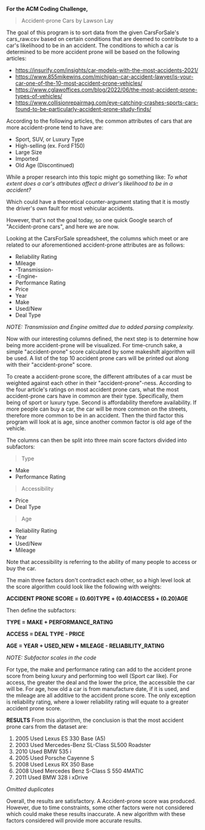 **For the ACM Coding Challenge,**

> Accident-prone Cars by Lawson Lay

The goal of this program is to sort data from the given CarsForSale's cars_raw.csv based on certain conditions that are deemed to contribute to a car's likelihood to be in an accident.
The conditions to which a car is determined to be more accident prone will be based on the following articles:
* https://insurify.com/insights/car-models-with-the-most-accidents-2021/
* https://www.855mikewins.com/michigan-car-accident-lawyer/is-your-car-one-of-the-10-most-accident-prone-vehicles/
* https://www.cglawoffices.com/blog/2022/06/the-most-accident-prone-types-of-vehicles/
* https://www.collisionrepairmag.com/eye-catching-crashes-sports-cars-found-to-be-particularly-accident-prone-study-finds/

According to the following articles, the common attributes of cars that are more accident-prone tend to have are:
* Sport, SUV, or Luxury Type
* High-selling (ex. Ford F150)
* Large Size
* Imported
* Old Age (Discontinued)

While a proper research into this topic might go something like:
*To what extent does a car's attributes affect a driver's likelihood to be in a accident?*

Which could have a theoretical counter-argument stating that it is mostly the driver's own fault for most vehicular accidents.

However, that's not the goal today, so one quick Google search of "Accident-prone cars", and here we are now.

Looking at the CarsForSale spreadsheet, the columns which meet or are related to our aforementioned accident-prone attributes are as follows:
* Reliability Rating
* Mileage
* -Transmission-
* -Engine-
* Performance Rating
* Price
* Year
* Make
* Used/New
* Deal Type

*NOTE: Transmission and Engine omitted due to added parsing complexity.*

Now with our interesting columns defined, the next step is to determine how being more accident-prone will be visualized.
For time-crunch sake, a simple "accident-prone" score calculated by some makeshift algorithm will be used. A list of the top 10 accident prone cars will be printed out along with their "accident-prone" score.

To create a accident-prone score, the different attributes of a car must be weighted against each other in their "accident-prone"-ness.
According to the four article's ratings on most accident prone cars, what the most accident-prone cars have in common are their type. Specifically, them being of sport or luxury type. Second is affordability therefore availability. If more people can buy a car, the car will be more common on the streets, therefore more common to be in an accident. Then the third factor this program will look at is age, since another common factor is old age of the vehicle.

The columns can then be split into three main score factors divided into subfactors:
> Type
* Make
* Performance Rating

> Accessibility
* Price
* Deal Type

> Age
* Reliability Rating
* Year
* Used/New
* Mileage

Note that accessibility is referring to the ability of many people to access or buy the car.

The main three factors don't contradict each other, so a high level look at the score algorithm could look like the following with weights:

**ACCIDENT PRONE SCORE = (0.60)TYPE + (0.40)ACCESS + (0.20)AGE**
 
Then define the subfactors:

**TYPE = MAKE + PERFORMANCE_RATING**

**ACCESS = DEAL TYPE - PRICE**

**AGE = YEAR + USED_NEW + MILEAGE - RELIABILITY_RATING**

*NOTE: Subfactor scales in the code*

For type, the make and performance rating can add to the accident prone score from being luxury and performing too well (Sport car like).
For access, the greater the deal and the lower the price, the accessible the car will be.
For age, how old a car is from manufacture date, if it is used, and the mileage are all additive to the accident prone score. 
The only exception is reliability rating, where a lower reliability rating will equate to a greater accident prone score.

**RESULTS**
From this algorithm, the conclusion is that the most accident prone cars from the dataset are:

1. 2005 Used Lexus ES 330 Base (A5)
2. 2003 Used Mercedes-Benz SL-Class SL500 Roadster
3. 2010 Used BMW 535 i
4. 2005 Used Porsche Cayenne S
5. 2008 Used Lexus RX 350 Base
6. 2008 Used Mercedes Benz S-Class S 550 4MATIC
7. 2011 Used BMW 328 i xDrive

*Omitted duplicates*

Overall, the results are satisfactory. A Accident-prone score was produced. However, due to time constraints, some other factors were not considered which could make these results inaccurate.
A new algorithm with these factors considered will provide more accurate results.